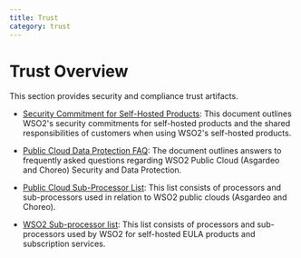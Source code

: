 ```yaml
---
title: Trust
category: trust
---
```


# Trust Overview
This section provides security and compliance trust artifacts.

* [Security Commitment for Self-Hosted Products](security-commitment-for-self-hosted-products.md): This document outlines WSO2's security commitments for self-hosted products and the shared responsibilities of customers when using WSO2's self-hosted products.

* [Public Cloud Data Protection FAQ](wso2-public-cloud-data-protection-faq.md): The document outlines answers to frequently asked questions regarding WSO2 Public Cloud (Asgardeo and Choreo) Security and Data Protection.

* [Public Cloud Sub-Processor List](wso2-public-cloud-sub-processor-list.md): This list consists of processors and sub-processors used in relation to WSO2 public clouds (Asgardeo and Choreo).

* [WSO2 Sub-processor list](wso2-sub-processor-list.md): This list consists of processors and sub-processors used by WSO2 for self-hosted EULA products and subscription services.

